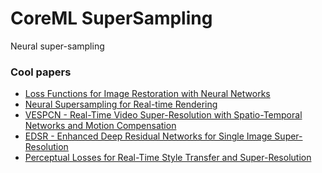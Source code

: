 # CoreML SuperSampling

Neural super-sampling

### Cool papers

* [Loss Functions for Image Restoration with Neural
Networks](https://research.fb.com/wp-content/uploads/2020/06/Neural-Supersampling-for-Real-time-Rendering.pdf)
* [Neural Supersampling for Real-time Rendering](https://research.nvidia.com/sites/default/files/pubs/2017-03_Loss-Functions-for/NN_ImgProc.pdf)
* [VESPCN - Real-Time Video Super-Resolution with Spatio-Temporal Networks and Motion
Compensation](https://arxiv.org/pdf/1611.05250.pdf)
* [EDSR - Enhanced Deep Residual Networks for Single Image Super-Resolution](https://arxiv.org/pdf/1707.02921.pdf)
* [Perceptual Losses for Real-Time Style Transfer
and Super-Resolution](https://arxiv.org/pdf/1603.08155v1.pdf)